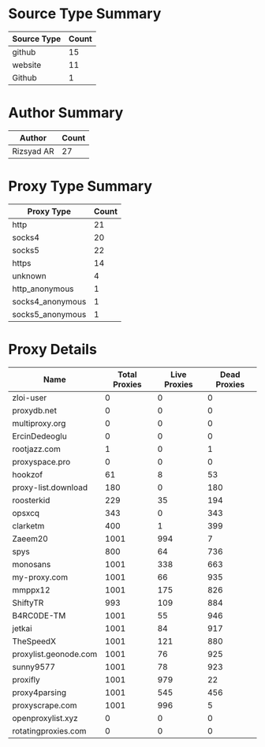 # Source Type Summary

| Source Type | Count |
|-------------|-------|
| github | 15 |
| website | 11 |
| Github | 1 |


# Author Summary

| Author | Count |
|--------|-------|
| Rizsyad AR | 27 |


# Proxy Type Summary

| Proxy Type | Count |
|------------|-------|
| http | 21 |
| socks4 | 20 |
| socks5 | 22 |
| https | 14 |
| unknown | 4 |
| http_anonymous | 1 |
| socks4_anonymous | 1 |
| socks5_anonymous | 1 |


# Proxy Details

| Name | Total Proxies | Live Proxies | Dead Proxies |
|------|---------------|--------------|---------------|
| zloi-user | 0 | 0 | 0 |
| proxydb.net | 0 | 0 | 0 |
| multiproxy.org | 0 | 0 | 0 |
| ErcinDedeoglu | 0 | 0 | 0 |
| rootjazz.com | 1 | 0 | 1 |
| proxyspace.pro | 0 | 0 | 0 |
| hookzof | 61 | 8 | 53 |
| proxy-list.download | 180 | 0 | 180 |
| roosterkid | 229 | 35 | 194 |
| opsxcq | 343 | 0 | 343 |
| clarketm | 400 | 1 | 399 |
| Zaeem20 | 1001 | 994 | 7 |
| spys | 800 | 64 | 736 |
| monosans | 1001 | 338 | 663 |
| my-proxy.com | 1001 | 66 | 935 |
| mmppx12 | 1001 | 175 | 826 |
| ShiftyTR | 993 | 109 | 884 |
| B4RC0DE-TM | 1001 | 55 | 946 |
| jetkai | 1001 | 84 | 917 |
| TheSpeedX | 1001 | 121 | 880 |
| proxylist.geonode.com | 1001 | 76 | 925 |
| sunny9577 | 1001 | 78 | 923 |
| proxifly | 1001 | 979 | 22 |
| proxy4parsing | 1001 | 545 | 456 |
| proxyscrape.com | 1001 | 996 | 5 |
| openproxylist.xyz | 0 | 0 | 0 |
| rotatingproxies.com | 0 | 0 | 0 |
